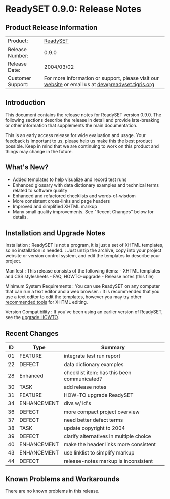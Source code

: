 # ReadySET 0.9.0: Release Notes

## Product Release Information

|                   |                                                                                                                                   |
|-------------------|-----------------------------------------------------------------------------------------------------------------------------------|
| Product:          | [ReadySET](http://readyset.tigris.org/)                                                                                           |
| Release Number:   | 0.9.0                                                                                                                             |
| Release Date:     | 2004/03/02                                                                                                                        |
| Customer Support: | For more information or support, please visit our [website](http://readyset.tigris.org/) or email us at <dev@readyset.tigris.org> |

## Introduction

This document contains the release notes for ReadySET version 0.9.0. The
following sections describe the release in detail and provide
late-breaking or other information that supplements the main
documentation.

This is an early access release for wide evaluation and usage. Your
feedback is important to us, please help us make this the best product
possible. Keep in mind that we are continuing to work on this product
and things may change in the future.

## What's New?

- Added templates to help visualize and record test runs
- Enhanced glossary with data dictionary examples and technical terms
  related to software quality
- Enhanced and refactored checklists and words-of-wisdom
- More consistent cross-links and page headers
- Improved and simplified XHTML markup
- Many small quality improvements. See "Recent Changes" below
  for details.

## Installation and Upgrade Notes

Installation
:   ReadySET is not a program, it is just a set of XHTML templates, so
    no installation is needed.
:   Just unzip the archive, copy into your project website or version
    control system, and edit the templates to describe your project.

Manifest
:   This release consists of the following items:
    -   XHTML templates and CSS stylesheets
    -   FAQ, HOWTO-upgrade
    -   Release notes (this file)

Minimum System Requirements
:   You can use ReadySET on any computer that can run a text editor and
    a web browser.
:   It is recommended that you use a text editor to edit the templates,
    however you may try other [recommended
    tools](http://readyset.tigris.org/docs/recommended-tools.html) for
    XHTML editing.

Version Compatibility
:   If you've been using an earlier version of ReadySET, see the
    [upgrade HOWTO](http://readyset.tigris.org/docs/HOWTO-upgrade.html).

## Recent Changes

| ID  | Type        | Summary                                     |
|-----|-------------|---------------------------------------------|
| 01  | FEATURE     | integrate test run report                   |
| 22  | DEFECT      | data dictionary examples                    |
| 28  | Enhanced    | checklist item: has this been communicated? |
| 30  | TASK        | add release notes                           |
| 31  | FEATURE     | HOW-TO upgrade ReadySET                     |
| 34  | ENHANCEMENT | divs w/ id's                                |
| 36  | DEFECT      | more compact project overview               |
| 37  | DEFECT      | need better defect terms                    |
| 38  | TASK        | update copyright to 2004                    |
| 39  | DEFECT      | clarify alternatives in multiple choice     |
| 40  | ENHANCEMENT | make the header links more consistent       |
| 43  | ENHANCEMENT | use linklist to simplify markup             |
| 44  | DEFECT      | release-notes markup is inconsistent        |

## Known Problems and Workarounds

There are no known problems in this release.

